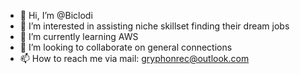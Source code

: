 - 👋 Hi, I’m @Biclodi
- 👀 I’m interested in assisting niche skillset finding their dream jobs
- 🌱 I’m currently learning AWS
- 💞️ I’m looking to collaborate on general connections 
- 📫 How to reach me via mail: gryphonrec@outlook.com

<!---
Biclodi/Biclodi is a ✨ special ✨ repository because its `README.md` (this file) appears on your GitHub profile.
You can click the Preview link to take a look at your changes.
--->
